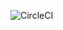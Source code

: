 ![CircleCI](https://circleci.com/gh/krishishah/0xygen-Relay/tree/master.svg?style=svg&circle-token=49b2dfbb33fe121a48d0350da22382561af5d17f)